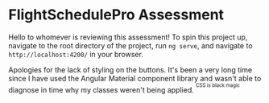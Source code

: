 # FlightSchedulePro Assessment

Hello to whomever is reviewing this assessment! To spin this project up, navigate to the root directory of the project, run `ng serve`, and navigate to `http://localhost:4200/` in your browser.

Apologies for the lack of styling on the buttons. It's been a very long time since I have used the Angular Material component library and wasn't able to diagnose in time why my classes weren't being applied. <sup><sup>CSS is black magic</sup></sup>
